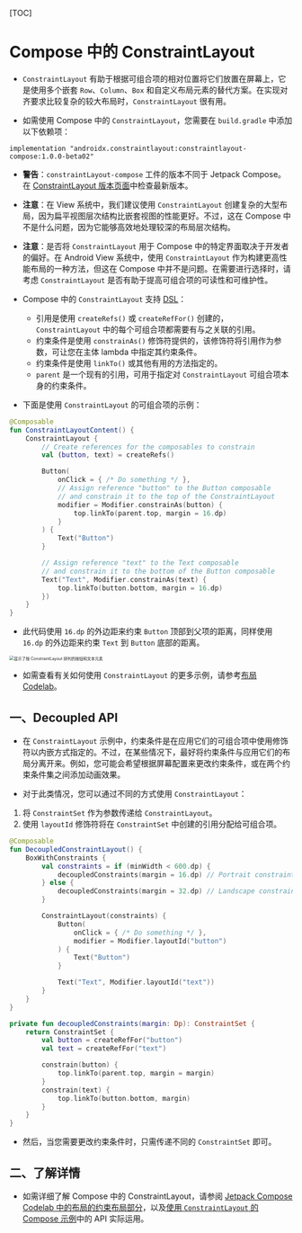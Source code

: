 [TOC]

# Compose 中的 ConstraintLayout

* `ConstraintLayout` 有助于根据可组合项的相对位置将它们放置在屏幕上，它是使用多个嵌套 `Row`、`Column`、`Box` 和自定义布局元素的替代方案。在实现对齐要求比较复杂的较大布局时，`ConstraintLayout` 很有用。

* 如需使用 Compose 中的 `ConstraintLayout`，您需要在 `build.gradle` 中添加以下依赖项：

```
implementation "androidx.constraintlayout:constraintlayout-compose:1.0.0-beta02"
```

* **警告**：`constraintLayout-compose` 工件的版本不同于 Jetpack Compose。在 [ConstraintLayout 版本页面](https://developer.android.com/jetpack/androidx/releases/constraintlayout?hl=zh-cn)中检查最新版本。

* **注意**：在 View 系统中，我们建议使用 `ConstraintLayout` 创建复杂的大型布局，因为扁平视图层次结构比嵌套视图的性能更好。不过，这在 Compose 中不是什么问题，因为它能够高效地处理较深的布局层次结构。

* **注意**：是否将 `ConstraintLayout` 用于 Compose 中的特定界面取决于开发者的偏好。在 Android View 系统中，使用 `ConstraintLayout` 作为构建更高性能布局的一种方法，但这在 Compose 中并不是问题。在需要进行选择时，请考虑 `ConstraintLayout` 是否有助于提高可组合项的可读性和可维护性。

* Compose 中的 `ConstraintLayout` 支持 [DSL](https://kotlinlang.org/docs/reference/type-safe-builders.html)：
  * 引用是使用 `createRefs()` 或 `createRefFor()` 创建的，`ConstraintLayout` 中的每个可组合项都需要有与之关联的引用。
  * 约束条件是使用 `constrainAs()` 修饰符提供的，该修饰符将引用作为参数，可让您在主体 lambda 中指定其约束条件。
  * 约束条件是使用 `linkTo()` 或其他有用的方法指定的。
  * `parent` 是一个现有的引用，可用于指定对 `ConstraintLayout` 可组合项本身的约束条件。

* 下面是使用 `ConstraintLayout` 的可组合项的示例：

```kotlin
@Composable
fun ConstraintLayoutContent() {
    ConstraintLayout {
        // Create references for the composables to constrain
        val (button, text) = createRefs()

        Button(
            onClick = { /* Do something */ },
            // Assign reference "button" to the Button composable
            // and constrain it to the top of the ConstraintLayout
            modifier = Modifier.constrainAs(button) {
                top.linkTo(parent.top, margin = 16.dp)
            }
        ) {
            Text("Button")
        }

        // Assign reference "text" to the Text composable
        // and constrain it to the bottom of the Button composable
        Text("Text", Modifier.constrainAs(text) {
            top.linkTo(button.bottom, margin = 16.dp)
        })
    }
}
```

* 此代码使用 `16.dp` 的外边距来约束 `Button` 顶部到父项的距离，同样使用 `16.dp` 的外边距来约束 `Text` 到 `Button` 底部的距离。

<img src="https://developer.android.com/images/jetpack/compose/layout-button-text.png?hl=zh-cn" alt="显示了按 ConstraintLayout 排列的按钮和文本元素" style="zoom:50%;" />

* 如需查看有关如何使用 `ConstraintLayout` 的更多示例，请参考[布局 Codelab](https://developer.android.com/codelabs/jetpack-compose-layouts?hl=zh-cn)。

## 一、Decoupled API

* 在 `ConstraintLayout` 示例中，约束条件是在应用它们的可组合项中使用修饰符以内嵌方式指定的。不过，在某些情况下，最好将约束条件与应用它们的布局分离开来。例如，您可能会希望根据屏幕配置来更改约束条件，或在两个约束条件集之间添加动画效果。

* 对于此类情况，您可以通过不同的方式使用 `ConstraintLayout`：

1. 将 `ConstraintSet` 作为参数传递给 `ConstraintLayout`。
2. 使用 `layoutId` 修饰符将在 `ConstraintSet` 中创建的引用分配给可组合项。

```kotlin
@Composable
fun DecoupledConstraintLayout() {
    BoxWithConstraints {
        val constraints = if (minWidth < 600.dp) {
            decoupledConstraints(margin = 16.dp) // Portrait constraints
        } else {
            decoupledConstraints(margin = 32.dp) // Landscape constraints
        }

        ConstraintLayout(constraints) {
            Button(
                onClick = { /* Do something */ },
                modifier = Modifier.layoutId("button")
            ) {
                Text("Button")
            }

            Text("Text", Modifier.layoutId("text"))
        }
    }
}

private fun decoupledConstraints(margin: Dp): ConstraintSet {
    return ConstraintSet {
        val button = createRefFor("button")
        val text = createRefFor("text")

        constrain(button) {
            top.linkTo(parent.top, margin = margin)
        }
        constrain(text) {
            top.linkTo(button.bottom, margin)
        }
    }
}
```

* 然后，当您需要更改约束条件时，只需传递不同的 `ConstraintSet` 即可。

## 二、了解详情

* 如需详细了解 Compose 中的 ConstraintLayout，请参阅 [Jetpack Compose Codelab 中的布局的约束布局部分](https://developer.android.com/codelabs/jetpack-compose-layouts?hl=zh-cn#9)，以及[使用 `ConstraintLayout` 的 Compose 示例](https://github.com/android/compose-samples/search?q=ConstraintLayout)中的 API 实际运用。
